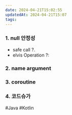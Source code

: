 ```yaml
---
date: 2024-04-21T15:02:55
updatedAt: 2024-04-21T15:07
tags: 
---
```

### 1. null 안정성
- safe call ?.
- elvis Operation ?:
### 2. name argument
### 3. coroutine
### 4. 코드슈가

#Java 
#Kotlin 